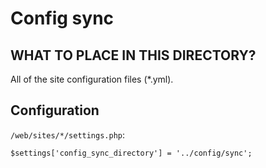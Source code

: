 # Config sync

## WHAT TO PLACE IN THIS DIRECTORY?

All of the site configuration files (*.yml).

## Configuration

`/web/sites/*/settings.php`:
```
$settings['config_sync_directory'] = '../config/sync';
```
